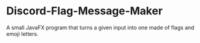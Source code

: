 # Discord-Flag-Message-Maker
A small JavaFX program that turns a given input into one made of flags and emoji letters.

